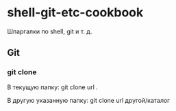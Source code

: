 # shell-git-etc-cookbook

Шпаргалки по shell, git и т. д.

## Git

### git clone

В текущую папку:
git clone url .

В другую указанную папку:
git clone url другой/каталог

